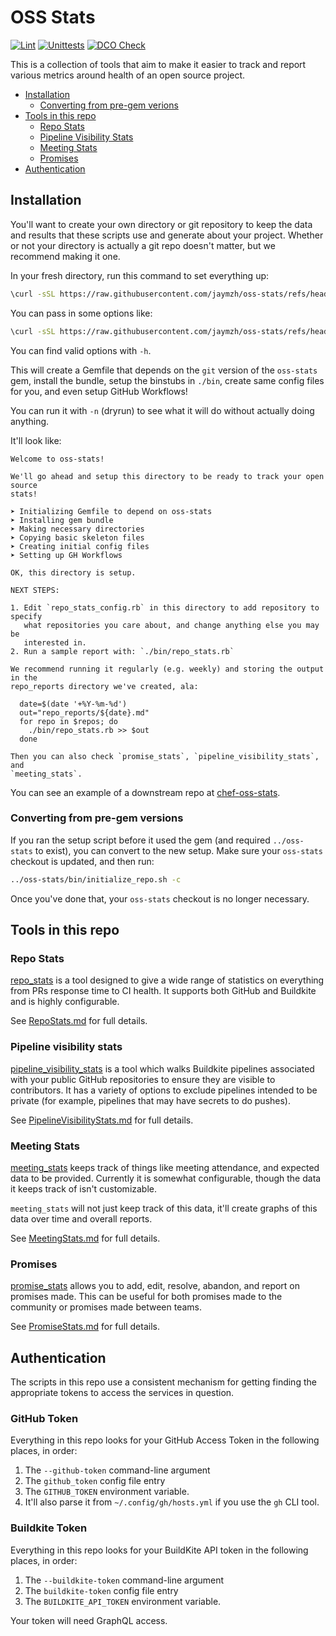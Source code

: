 # OSS Stats

[![Lint](https://github.com/jaymzh/oss-stats/actions/workflows/lint.yml/badge.svg)](https://github.com/jaymzh/oss-stats/actions/workflows/lint.yml)
[![Unittests](https://github.com/jaymzh/oss-stats/actions/workflows/unit.yml/badge.svg)](https://github.com/jaymzh/oss-stats/actions/workflows/unit.yml)
[![DCO Check](https://github.com/jaymzh/oss-stats/actions/workflows/dco.yml/badge.svg)](https://github.com/jaymzh/oss-stats/actions/workflows/dco.yml)

This is a collection of tools that aim to make it easier to track and report
various metrics around health of an open source project.

* [Installation](#installation)
   * [Converting from pre-gem verions](#converting-from-pre-gem-versions)
* [Tools in this repo](#tools-in-this-repo)
   * [Repo Stats](#repo-stats)
   * [Pipeline Visibility Stats](#pipeline-visibility-stats)
   * [Meeting Stats](#meeting-stats)
   * [Promises](#promises)
* [Authentication](#authentication)

## Installation

You'll want to create your own directory or git repository to keep the data and
results that these scripts use and generate about your project. Whether or not
your directory is actually a git repo doesn't matter, but we recommend making
it one.

In your fresh directory, run this command to set everything up:

```bash
\curl -sSL https://raw.githubusercontent.com/jaymzh/oss-stats/refs/heads/main/bin/initialize_repo.sh | bash -s
```

You can pass in some options like:

```bash
\curl -sSL https://raw.githubusercontent.com/jaymzh/oss-stats/refs/heads/main/bin/initialize_repo.sh | bash -s -- <options>
```

You can find valid options with `-h`.

This will create a Gemfile that depends on the `git` version of the `oss-stats`
gem, install the bundle, setup the binstubs in `./bin`, create same config
files for you, and even setup GitHub Workflows!

You can run it with `-n` (dryrun) to see what it will do without actually
doing anything.

It'll look like:

```text
Welcome to oss-stats!

We'll go ahead and setup this directory to be ready to track your open source
stats!

➤ Initializing Gemfile to depend on oss-stats
➤ Installing gem bundle
➤ Making necessary directories
➤ Copying basic skeleton files
➤ Creating initial config files
➤ Setting up GH Workflows

OK, this directory is setup.

NEXT STEPS:

1. Edit `repo_stats_config.rb` in this directory to add repository to specify
   what repositories you care about, and change anything else you may be
   interested in.
2. Run a sample report with: `./bin/repo_stats.rb`

We recommend running it regularly (e.g. weekly) and storing the output in the
repo_reports directory we've created, ala:

  date=$(date '+%Y-%m-%d')
  out="repo_reports/${date}.md"
  for repo in $repos; do
    ./bin/repo_stats.rb >> $out
  done

Then you can also check `promise_stats`, `pipeline_visibility_stats`, and
`meeting_stats`.
```

You can see an example of a downstream repo at
[chef-oss-stats](https://github.com/jaymzh/chef-oss-stats/).

### Converting from pre-gem versions

If you ran the setup script before it used the gem (and required `../oss-stats`
to exist), you can convert to the new setup. Make sure your `oss-stats` checkout
is updated, and then run:

```bash
../oss-stats/bin/initialize_repo.sh -c
```

Once you've done that, your `oss-stats` checkout is no longer necessary.

## Tools in this repo

### Repo Stats

[repo_stats](bin/repo_stats) is a tool designed to give a wide range of
statistics on everything from PRs response time to CI health. It supports both
GitHub and Buildkite and is highly configurable.

See [RepoStats.md](docs/RepoStats.md) for full details.

### Pipeline visibility stats

[pipeline_visibility_stats](bin/pipeline_visibility_stats) is a tool which
walks Buildkite pipelines associated with your public GitHub repositories to
ensure they are visible to contributors. It has a variety of options to
exclude pipelines intended to be private (for example, pipelines that may
have secrets to do pushes).

See [PipelineVisibilityStats.md](docs/PipelineVisibilityStats.md) for full
details.

### Meeting Stats

[meeting_stats](bin/meeting_stats) keeps track of things like meeting
attendance, and expected data to be provided. Currently it is somewhat
configurable, though the data it keeps track of isn't customizable.

`meeting_stats` will not just keep track of this data, it'll create graphs
of this data over time and overall reports.

See [MeetingStats.md](docs/MeetingStats.md) for full details.

### Promises

[promise_stats](bin/promise_stats) allows you to add, edit, resolve, abandon, and
report on promises made. This can be useful for both promises made to the
community or promises made between teams.

See [PromiseStats.md](docs/PromiseStats.md) for full details.

## Authentication

The scripts in this repo use a consistent mechanism for getting finding
the appropriate tokens to access the services in question.

### GitHub Token

Everything in this repo looks for your GitHub Access Token in the following
places, in order:

1. The `--github-token` command-line argument
1. The `github_token` config file entry
1. The `GITHUB_TOKEN` environment variable.
1. It'll also parse it from `~/.config/gh/hosts.yml` if you use the `gh` CLI tool.

### Buildkite Token

Everything in this repo looks for your BuildKite API token in the following
places, in order:

1. The `--buildkite-token` command-line argument
1. The `buildkite-token` config file entry
1. The `BUILDKITE_API_TOKEN` environment variable.

Your token will need GraphQL access.
